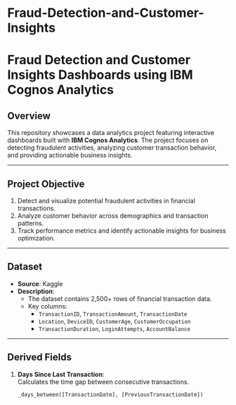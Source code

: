 # Fraud-Detection-and-Customer-Insights

# Fraud Detection and Customer Insights Dashboards using IBM Cognos Analytics

## Overview
This repository showcases a data analytics project featuring interactive dashboards built with **IBM Cognos Analytics**. The project focuses on detecting fraudulent activities, analyzing customer transaction behavior, and providing actionable business insights.

---

## Project Objective
1. Detect and visualize potential fraudulent activities in financial transactions.
2. Analyze customer behavior across demographics and transaction patterns.
3. Track performance metrics and identify actionable insights for business optimization.

---

## Dataset
- **Source**: Kaggle
- **Description**:
  - The dataset contains 2,500+ rows of financial transaction data.
  - Key columns:
    - `TransactionID`, `TransactionAmount`, `TransactionDate`
    - `Location`, `DeviceID`, `CustomerAge`, `CustomerOccupation`
    - `TransactionDuration`, `LoginAttempts`, `AccountBalance`

---

## Derived Fields
1. **Days Since Last Transaction**:  
   Calculates the time gap between consecutive transactions.
   ```cognos
   _days_between([TransactionDate], [PreviousTransactionDate])
